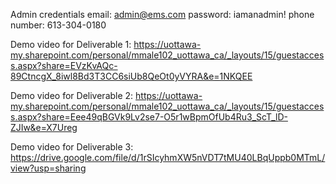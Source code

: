 Admin credentials
email: admin@ems.com
password: iamanadmin!
phone number: 613-304-0180

Demo video for Deliverable 1:
https://uottawa-my.sharepoint.com/personal/mmale102_uottawa_ca/_layouts/15/guestaccess.aspx?share=EVzKvAQc-89CtncgX_8iwl8Bd3T3CC6siUb8QeOt0yVYRA&e=1NKQEE

Demo video for Deliverable 2:
https://uottawa-my.sharepoint.com/personal/mmale102_uottawa_ca/_layouts/15/guestaccess.aspx?share=Eee49qBGVk9Lv2se7-O5r1wBpmOfUb4Ru3_ScT_lD-ZJIw&e=X7Ureg

Demo video for Deliverable 3:
https://drive.google.com/file/d/1rSIcyhmXW5nVDT7tMU40LBqUppb0MTmL/view?usp=sharing
